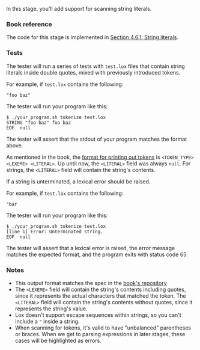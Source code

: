 In this stage, you'll add support for scanning string literals.

### Book reference

The code for this stage is implemented in [Section 4.6.1: String literals](https://craftinginterpreters.com/scanning.html#string-literals).

### Tests

The tester will run a series of tests with `test.lox` files that contain string literals inside double quotes, mixed with previously introduced tokens.

For example, if `test.lox` contains the following:

```
"foo baz"
```

The tester will run your program like this:

```
$ ./your_program.sh tokenize test.lox
STRING "foo baz" foo baz
EOF  null
```

The tester will assert that the stdout of your program matches the format above.

As mentioned in the book, the [format for printing out tokens](https://craftinginterpreters.com/scanning.html#location-information) is `<TOKEN_TYPE> <LEXEME> <LITERAL>`. Up until now,
the `<LITERAL>` field was always `null`. For strings, the `<LITERAL>` field will contain the string's contents.

If a string is unterminated, a lexical error should be raised.

For example, if `test.lox` contains the following:

```
"bar
```

The tester will run your program like this:

```
$ ./your_program.sh tokenize test.lox
[line 1] Error: Unterminated string.
EOF  null
```

The tester will assert that a lexical error is raised, the error message matches the expected format, and the program exits with status code 65.

### Notes

- This output format matches the spec in the [book's repository](https://github.com/munificent/craftinginterpreters/tree/01e6f5b8f3e5dfa65674c2f9cf4700d73ab41cf8/test/scanning)
- The `<LEXEME>` field will contain the string's contents including quotes, since it represents the actual characters that matched the token. The `<LITERAL>` field will
  contain the string's contents without quotes, since it represents the string's value.
- Lox doesn't support escape sequences within strings, so you can't include a `"` inside a string.
- When scanning for tokens, it's valid to have "unbalanced" parentheses or braces. When we get to parsing expressions in later stages, these cases will be highlighted as errors.